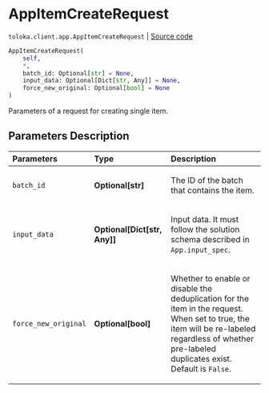 # AppItemCreateRequest
`toloka.client.app.AppItemCreateRequest` | [Source code](https://github.com/Toloka/toloka-kit/blob/v1.2.2/src/client/app/__init__.py#L243)

```python
AppItemCreateRequest(
    self,
    *,
    batch_id: Optional[str] = None,
    input_data: Optional[Dict[str, Any]] = None,
    force_new_original: Optional[bool] = None
)
```

Parameters of a request for creating single item.

## Parameters Description

| Parameters | Type | Description |
| :----------| :----| :-----------|
`batch_id`|**Optional\[str\]**|<p>The ID of the batch that contains the item.</p>
`input_data`|**Optional\[Dict\[str, Any\]\]**|<p>Input data. It must follow the solution schema described in `App.input_spec`.</p>
`force_new_original`|**Optional\[bool\]**|<p>Whether to enable or disable the deduplication for the item in the request. When set to true, the item will be re-labeled regardless of whether pre-labeled duplicates exist. Default is `False`.</p>
